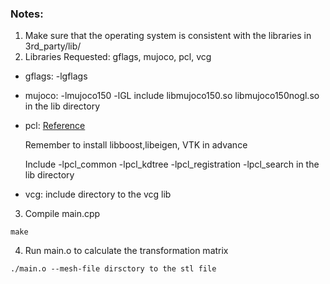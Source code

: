 ### Notes:
1. Make sure that the operating system is consistent with the libraries in 3rd_party/lib/
2. Libraries Requested: gflags, mujoco, pcl, vcg
  * gflags: -lgflags
  * mujoco: -lmujoco150 -lGL include libmujoco150.so libmujoco150nogl.so in the lib directory
  * pcl: 
    [Reference](https://askubuntu.com/questions/916260/how-to-install-point-cloud-library-v1-8-pcl-1-8-0-on-ubuntu-16-04-2-lts-for)
    
    Remember to install libboost,libeigen, VTK in advance
    
    Include -lpcl_common -lpcl_kdtree -lpcl_registration -lpcl_search in the lib directory
    
  * vcg: include directory to the vcg lib
3. Compile main.cpp
```
make
```
4. Run main.o to calculate the transformation matrix
```
./main.o --mesh-file dirsctory to the stl file
```
